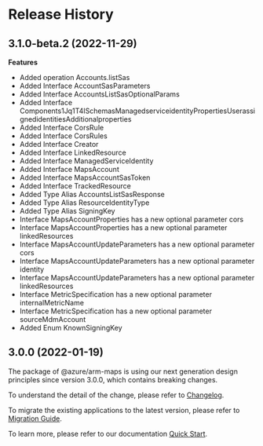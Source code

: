 # Release History
    
## 3.1.0-beta.2 (2022-11-29)
    
**Features**

  - Added operation Accounts.listSas
  - Added Interface AccountSasParameters
  - Added Interface AccountsListSasOptionalParams
  - Added Interface Components1Jq1T4ISchemasManagedserviceidentityPropertiesUserassignedidentitiesAdditionalproperties
  - Added Interface CorsRule
  - Added Interface CorsRules
  - Added Interface Creator
  - Added Interface LinkedResource
  - Added Interface ManagedServiceIdentity
  - Added Interface MapsAccount
  - Added Interface MapsAccountSasToken
  - Added Interface TrackedResource
  - Added Type Alias AccountsListSasResponse
  - Added Type Alias ResourceIdentityType
  - Added Type Alias SigningKey
  - Interface MapsAccountProperties has a new optional parameter cors
  - Interface MapsAccountProperties has a new optional parameter linkedResources
  - Interface MapsAccountUpdateParameters has a new optional parameter cors
  - Interface MapsAccountUpdateParameters has a new optional parameter identity
  - Interface MapsAccountUpdateParameters has a new optional parameter linkedResources
  - Interface MetricSpecification has a new optional parameter internalMetricName
  - Interface MetricSpecification has a new optional parameter sourceMdmAccount
  - Added Enum KnownSigningKey
    
    
## 3.0.0 (2022-01-19)

The package of @azure/arm-maps is using our next generation design principles since version 3.0.0, which contains breaking changes.

To understand the detail of the change, please refer to [Changelog](https://aka.ms/js-track2-changelog).

To migrate the existing applications to the latest version, please refer to [Migration Guide](https://aka.ms/js-track2-migration-guide).

To learn more, please refer to our documentation [Quick Start](https://aka.ms/js-track2-quickstart).
